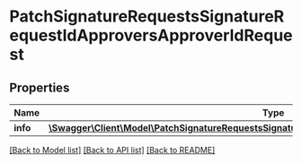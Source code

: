 # PatchSignatureRequestsSignatureRequestIdApproversApproverIdRequest

## Properties
Name | Type | Description | Notes
------------ | ------------- | ------------- | -------------
**info** | [**\Swagger\Client\Model\PatchSignatureRequestsSignatureRequestIdApproversApproverIdRequestInfo**](PatchSignatureRequestsSignatureRequestIdApproversApproverIdRequestInfo.md) |  | [optional] 

[[Back to Model list]](../../README.md#documentation-for-models) [[Back to API list]](../../README.md#documentation-for-api-endpoints) [[Back to README]](../../README.md)

